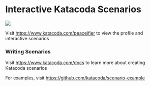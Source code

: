 # Interactive Katacoda Scenarios

[![](http://shields.katacoda.com/katacoda/peaceifier/count.svg)](https://www.katacoda.com/peaceifier "Get your profile on Katacoda.com")

Visit https://www.katacoda.com/peaceifier to view the profile and interactive scenarios

### Writing Scenarios
Visit https://www.katacoda.com/docs to learn more about creating Katacoda scenarios

For examples, visit https://github.com/katacoda/scenario-example
